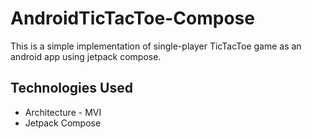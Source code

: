 # AndroidTicTacToe-Compose

This is a simple implementation of single-player TicTacToe game as an android app using jetpack compose.

## Technologies Used

- Architecture - MVI
- Jetpack Compose
